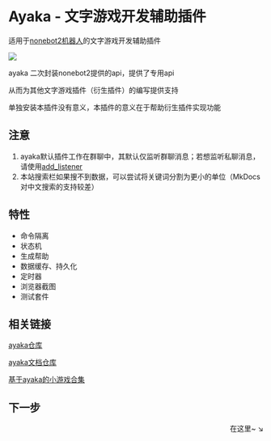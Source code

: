 # Ayaka - 文字游戏开发辅助插件

适用于[nonebot2机器人](https://github.com/nonebot/nonebot2)的文字游戏开发辅助插件 

<img src="https://img.shields.io/pypi/pyversions/nonebot-plugin-ayaka">

ayaka 二次封装nonebot2提供的api，提供了专用api

从而为其他文字游戏插件（衍生插件）的编写提供支持

单独安装本插件没有意义，本插件的意义在于帮助衍生插件实现功能

## 注意

1. ayaka默认插件工作在群聊中，其默认仅监听群聊消息；若想监听私聊消息，请使用[add_listener](https://bridgel.github.io/nonebot-plugin-ayaka/ayaka/ayaka.html#AyakaApp.add_listener)
2. 本站搜索栏如果搜不到数据，可以尝试将关键词分割为更小的单位（MkDocs对中文搜索的支持较差）

## 特性

- 命令隔离
- 状态机
- 生成帮助
- 数据缓存、持久化
- 定时器
- 浏览器截图
- 测试套件

## 相关链接

[ayaka仓库](https://github.com/bridgeL/nonebot-plugin-ayaka)

[ayaka文档仓库](https://github.com/bridgeL/ayaka_doc) 

[基于ayaka的小游戏合集](https://github.com/bridgeL/nonebot-plugin-ayaka-games)

## 下一步

<div align="right">
    在这里~ ↘
</div>
